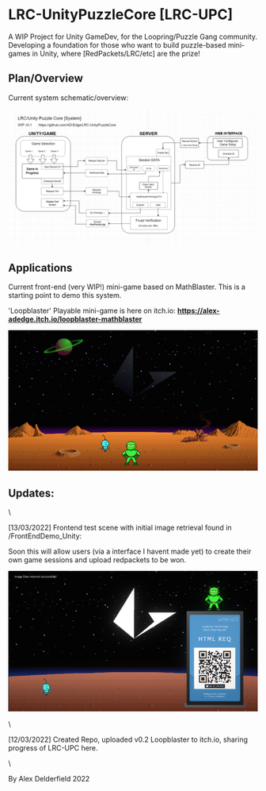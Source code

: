 # LRC-UnityPuzzleCore [LRC-UPC]
A WIP Project for Unity GameDev, for the Loopring/Puzzle Gang community. 
Developing a foundation for those who want to build puzzle-based mini-games in Unity, where [RedPackets/LRC/etc] are the prize!

## Plan/Overview
Current system schematic/overview:

![currentplan](images/schematic_01.png)

## Applications
Current front-end (very WIP!) mini-game based on MathBlaster. This is a starting point to demo this system.

'Loopblaster' Playable mini-game is here on itch.io: 
**https://alex-adedge.itch.io/loopblaster-mathblaster**

![nostalgia](images/screen01.png)

## Updates: 

\

[13/03/2022] Frontend test scene with initial image retrieval found in /FrontEndDemo_Unity:

Soon this will allow users (via a interface I havent made yet) to create their own game sessions and upload redpackets to be won.

![success](images/screen06_success.png)

\

[12/03/2022] Created Repo, uploaded v0.2 Loopblaster to itch.io, sharing progress of LRC-UPC here.

\

By Alex Delderfield 2022
